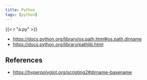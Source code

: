 ```yaml
---
title: Python
tags: [python]
---
```


{{< r "a.py" >}}

- <https://docs.python.org/library/os.path.html#os.path.dirname>
- <https://docs.python.org/library/pathlib.html>

## References

- <https://hyperpolyglot.org/scripting2#dirname-basename>
